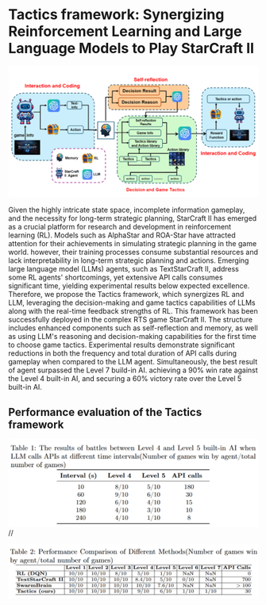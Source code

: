# Tactics framework: Synergizing Reinforcement Learning and Large Language Models to Play StarCraft II

![SCII-Structure](https://github.com/Shuaikx/SC2_Agent/blob/main/Images/image1.png)

Given the highly intricate state space, incomplete information gameplay, and the necessity for long-term strategic planning, StarCraft II has emerged as a crucial platform for research and development in reinforcement learning (RL). Models such as AlphaStar and ROA-Star have attracted attention for their achievements in simulating strategic planning in the game world. however, their training processes consume substantial resources and lack interpretability in long-term strategic planning and actions. Emerging large language model (LLMs) agents, such as TextStarCraft II, address some RL agents' shortcomings, yet extensive API calls consumes significant time, yielding experimental results below expected excellence. Therefore, we propose the Tactics framework, which synergizes RL and LLM, leveraging the decision-making and game tactics capabilities of LLMs along with the real-time feedback strengths of RL. This framework has been successfully deployed in the complex RTS game StarCraft II. The structure includes enhanced components such as self-reflection and memory, as well as using LLM's reasoning and decision-making capabilities for the first time to choose game tactics. Experimental results demonstrate significant reductions in both the frequency and total duration of API calls during gameplay when compared to the LLM agent. Simultaneously, the best result of agent surpassed the Level 7 build-in AI. achieving a 90% win rate against the Level 4 built-in AI, and securing a 60% victory rate over the Level 5 built-in AI.

## Performance evaluation of the Tactics framework
![SCII-Structure](https://github.com/Shuaikx/SC2_Agent/blob/main/Images/image3.png)//


![SCII-Structure](https://github.com/Shuaikx/SC2_Agent/blob/main/Images/image4.png)

